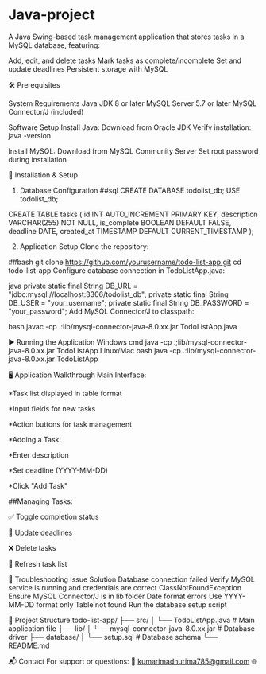 # Java-project
A Java Swing-based task management application that stores tasks in a MySQL database, featuring:

Add, edit, and delete tasks
Mark tasks as complete/incomplete
Set and update deadlines
Persistent storage with MySQL


🛠️ Prerequisites

System Requirements
Java JDK 8 or later
MySQL Server 5.7 or later
MySQL Connector/J (included)

Software Setup
Install Java:
Download from Oracle JDK
Verify installation: java -version

Install MySQL:
Download from MySQL Community Server
Set root password during installation

🚀 Installation & Setup

1. Database Configuration
##sql
CREATE DATABASE todolist_db;
USE todolist_db;

CREATE TABLE tasks (
    id INT AUTO_INCREMENT PRIMARY KEY,
    description VARCHAR(255) NOT NULL,
    is_complete BOOLEAN DEFAULT FALSE,
    deadline DATE,
    created_at TIMESTAMP DEFAULT CURRENT_TIMESTAMP
);


2. Application Setup
Clone the repository:

##bash
git clone https://github.com/yourusername/todo-list-app.git
cd todo-list-app
Configure database connection in TodoListApp.java:

java
private static final String DB_URL = "jdbc:mysql://localhost:3306/todolist_db";
private static final String DB_USER = "your_username";
private static final String DB_PASSWORD = "your_password";
Add MySQL Connector/J to classpath:

bash
javac -cp .:lib/mysql-connector-java-8.0.xx.jar TodoListApp.java


▶️ Running the Application
Windows
cmd
java -cp .;lib/mysql-connector-java-8.0.xx.jar TodoListApp
Linux/Mac
bash
java -cp .:lib/mysql-connector-java-8.0.xx.jar TodoListApp



🖥️ Application Walkthrough
Main Interface:

*Task list displayed in table format

*Input fields for new tasks

*Action buttons for task management

*Adding a Task:

*Enter description

*Set deadline (YYYY-MM-DD)

*Click "Add Task"


##Managing Tasks:

✅ Toggle completion status

📅 Update deadlines

❌ Delete tasks

🔄 Refresh task list



🔧 Troubleshooting
Issue	Solution
Database connection failed	Verify MySQL service is running and credentials are correct
ClassNotFoundException	Ensure MySQL Connector/J is in lib folder
Date format errors	Use YYYY-MM-DD format only
Table not found	Run the database setup script


📂 Project Structure
todo-list-app/
├── src/
│   └── TodoListApp.java       # Main application file
├── lib/
│   └── mysql-connector-java-8.0.xx.jar  # Database driver
├── database/
│   └── setup.sql              # Database schema
└── README.md


📬 Contact
For support or questions:
📧 kumarimadhurima785@gmail.com
🌐 

